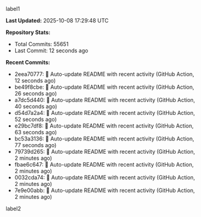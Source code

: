 
label1 
<!-- ACTIVITY_START -->
**Last Updated:** 2025-10-08 17:29:48 UTC

**Repository Stats:**
- Total Commits: 55651
- Last Commit: 12 seconds ago

**Recent Commits:**
- 2eea70777: 🤖 Auto-update README with recent activity (GitHub Action, 12 seconds ago)
- be49f8cbe: 🤖 Auto-update README with recent activity (GitHub Action, 26 seconds ago)
- a7dc5d440: 🤖 Auto-update README with recent activity (GitHub Action, 40 seconds ago)
- d54d7a2a4: 🤖 Auto-update README with recent activity (GitHub Action, 52 seconds ago)
- e29bc7df8: 🤖 Auto-update README with recent activity (GitHub Action, 63 seconds ago)
- bc53a3136: 🤖 Auto-update README with recent activity (GitHub Action, 77 seconds ago)
- 79739d265: 🤖 Auto-update README with recent activity (GitHub Action, 2 minutes ago)
- fbae6c647: 🤖 Auto-update README with recent activity (GitHub Action, 2 minutes ago)
- 0032cda74: 🤖 Auto-update README with recent activity (GitHub Action, 2 minutes ago)
- 7e9e00abb: 🤖 Auto-update README with recent activity (GitHub Action, 2 minutes ago)
<!-- ACTIVITY_END -->

label2
